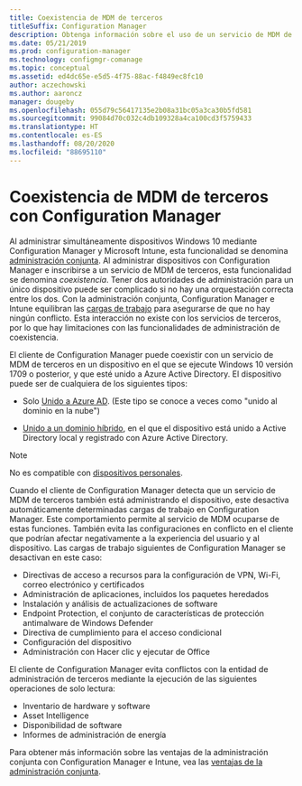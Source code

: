 ```yaml
---
title: Coexistencia de MDM de terceros
titleSuffix: Configuration Manager
description: Obtenga información sobre el uso de un servicio de MDM de terceros con Configuration Manager
ms.date: 05/21/2019
ms.prod: configuration-manager
ms.technology: configmgr-comanage
ms.topic: conceptual
ms.assetid: ed4dc65e-e5d5-4f75-88ac-f4849ec8fc10
author: aczechowski
ms.author: aaroncz
manager: dougeby
ms.openlocfilehash: 055d79c56417135e2b08a31bc05a3ca30b5fd581
ms.sourcegitcommit: 99084d70c032c4db109328a4ca100cd3f5759433
ms.translationtype: HT
ms.contentlocale: es-ES
ms.lasthandoff: 08/20/2020
ms.locfileid: "88695110"
---
```

# <a name="third-party-mdm-coexistence-with-configuration-manager"></a>Coexistencia de MDM de terceros con Configuration Manager

Al administrar simultáneamente dispositivos Windows 10 mediante Configuration Manager y Microsoft Intune, esta funcionalidad se denomina [administración conjunta](overview.md). Al administrar dispositivos con Configuration Manager e inscribirse a un servicio de MDM de terceros, esta funcionalidad se denomina *coexistencia*. Tener dos autoridades de administración para un único dispositivo puede ser complicado si no hay una orquestación correcta entre los dos. Con la administración conjunta, Configuration Manager e Intune equilibran las [cargas de trabajo](workloads.md) para asegurarse de que no hay ningún conflicto. Esta interacción no existe con los servicios de terceros, por lo que hay limitaciones con las funcionalidades de administración de coexistencia.

El cliente de Configuration Manager puede coexistir con un servicio de MDM de terceros en un dispositivo en el que se ejecute Windows 10 versión 1709 o posterior, y que esté unido a Azure Active Directory. El dispositivo puede ser de cualquiera de los siguientes tipos:

- Solo [Unido a Azure AD](/azure/active-directory/devices/azureadjoin-plan). (Este tipo se conoce a veces como "unido al dominio en la nube")  

- [Unido a un dominio híbrido](/azure/active-directory/devices/hybrid-azuread-join-plan), en el que el dispositivo está unido a Active Directory local y registrado con Azure Active Directory.  

> [!Note]  
> No es compatible con [dispositivos personales](/windows/client-management/mdm/mdm-enrollment-of-windows-devices#connecting-personally-owned-devices-bring-your-own-device).  

Cuando el cliente de Configuration Manager detecta que un servicio de MDM de terceros también está administrando el dispositivo, este desactiva automáticamente determinadas cargas de trabajo en Configuration Manager. Este comportamiento permite al servicio de MDM ocuparse de estas funciones. También evita las configuraciones en conflicto en el cliente que podrían afectar negativamente a la experiencia del usuario y al dispositivo. Las cargas de trabajo siguientes de Configuration Manager se desactivan en este caso:

- Directivas de acceso a recursos para la configuración de VPN, Wi-Fi, correo electrónico y certificados
- Administración de aplicaciones, incluidos los paquetes heredados
- Instalación y análisis de actualizaciones de software
- Endpoint Protection, el conjunto de características de protección antimalware de Windows Defender
- Directiva de cumplimiento para el acceso condicional
- Configuración del dispositivo
- Administración con Hacer clic y ejecutar de Office

El cliente de Configuration Manager evita conflictos con la entidad de administración de terceros mediante la ejecución de las siguientes operaciones de solo lectura:

- Inventario de hardware y software
- Asset Intelligence
- Disponibilidad de software
- Informes de administración de energía

Para obtener más información sobre las ventajas de la administración conjunta con Configuration Manager e Intune, vea las [ventajas de la administración conjunta](overview.md#benefits).